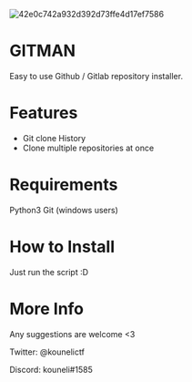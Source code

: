 ![42e0c742a932d392d73ffe4d17ef7586](https://user-images.githubusercontent.com/62581994/112080482-17ed3c00-8b50-11eb-852e-5da3570557b0.png)
 


# GITMAN

Easy to use Github / Gitlab repository installer.

# Features

- Git clone History
- Clone multiple repositories at once

# Requirements

Python3 
Git (windows users)

# How to Install

Just run the script :D

# More Info

Any suggestions are welcome <3 

Twitter: @kounelictf

Discord: kouneli#1585
